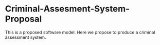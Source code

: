 # Criminal-Assesment-System-Proposal
This is a proposed software model. Here we propose to produce a criminal assessment system.

